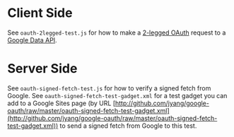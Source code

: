 # Client Side

See `oauth-2legged-test.js` for how to make a [2-legged OAuth](http://sites.google.com/site/oauthgoog/2leggedoauth/2opensocialrestapi) request to a [Google Data API](http://code.google.com/apis/gdata/docs/directory.html).

# Server Side

See `oauth-signed-fetch-test.js` for how to verify a signed fetch from Google.  See `oauth-signed-fetch-test-gadget.xml` for a test gadget you can add to a Google Sites page (by URL [http://github.com/jyang/google-oauth/raw/master/oauth-signed-fetch-test-gadget.xml](http://github.com/jyang/google-oauth/raw/master/oauth-signed-fetch-test-gadget.xml)) to send a signed fetch from Google to this test.

